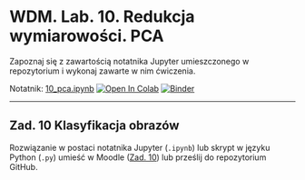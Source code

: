 # WDM. Lab. 10. Redukcja wymiarowości. PCA

Zapoznaj się z zawartością notatnika Jupyter umieszczonego w repozytorium  i wykonaj zawarte w nim ćwiczenia.

Notatnik: [10_pca.ipynb](https://github.com/IS-UMK/wdm_23_lab_10/blob/master/10_pca.ipynb)
[![Open In Colab](https://colab.research.google.com/assets/colab-badge.svg)](https://colab.research.google.com/github/IS-UMK/wdm_23_lab_10/blob/master/10_pca.ipynb) [![Binder](https://mybinder.org/badge_logo.svg)](https://mybinder.org/v2/gh/IS-UMK/wdm_23_lab_10/master?filepath=10_pca.ipynb)

---

## Zad. 10 Klasyfikacja obrazów


Rozwiązanie w postaci notatnika Jupyter (``.ipynb``) lub skrypt w języku Python (``.py``) umieść w Moodle ([Zad. 10](https://moodle.umk.pl/WFAIIS/mod/assign/view.php?id=7583)) lub prześlij do repozytorium GitHub.
